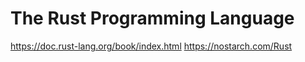 # The Rust Programming Language

https://doc.rust-lang.org/book/index.html
https://nostarch.com/Rust
